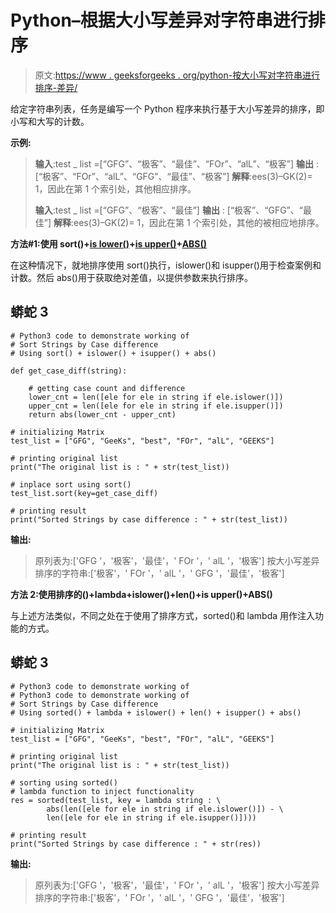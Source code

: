 # Python–根据大小写差异对字符串进行排序

> 原文:[https://www . geeksforgeeks . org/python-按大小写对字符串进行排序-差异/](https://www.geeksforgeeks.org/python-sort-strings-by-case-difference/)

给定字符串列表，任务是编写一个 Python 程序来执行基于大小写差异的排序，即小写和大写的计数。

**示例:**

> **输入**:test _ list =[“GFG”、“极客”、“最佳”、“FOr”、“alL”、“极客”]
> **输出** : [“极客”、“FOr”、“alL”、“GFG”、“最佳”、“极客”]
> **解释**:ees(3)–GK(2)= 1，因此在第 1 个索引处，其他相应排序。
> 
> **输入**:test _ list =[“GFG”、“极客”、“最佳”]
> **输出** : [“极客”、“GFG”、“最佳”]
> **解释**:ees(3)–GK(2)= 1，因此在第 1 个索引处，其他的被相应地排序。

**方法#1:使用 sort()+**[**is lower()**](https://www.geeksforgeeks.org/isupper-islower-lower-upper-python-applications/)**+**[**is upper()**](https://www.geeksforgeeks.org/isupper-islower-lower-upper-python-applications/)**+**[**ABS()**](https://www.geeksforgeeks.org/abs-in-python/)

在这种情况下，就地排序使用 sort()执行，islower()和 isupper()用于检查案例和计数。然后 abs()用于获取绝对差值，以提供参数来执行排序。

## 蟒蛇 3

```
# Python3 code to demonstrate working of
# Sort Strings by Case difference
# Using sort() + islower() + isupper() + abs()

def get_case_diff(string):

    # getting case count and difference
    lower_cnt = len([ele for ele in string if ele.islower()])
    upper_cnt = len([ele for ele in string if ele.isupper()])
    return abs(lower_cnt - upper_cnt)

# initializing Matrix
test_list = ["GFG", "GeeKs", "best", "FOr", "alL", "GEEKS"]

# printing original list
print("The original list is : " + str(test_list))

# inplace sort using sort()
test_list.sort(key=get_case_diff)

# printing result
print("Sorted Strings by case difference : " + str(test_list))
```

**输出:**

> 原列表为:['GFG '，'极客'，'最佳'，' FOr '，' alL '，'极客']
> 按大小写差异排序的字符串:['极客'，' FOr '，' alL '，' GFG '，'最佳'，'极客']

**方法 2:使用排序的()+lambda+islower()+len()+is upper()+ABS()**

与上述方法类似，不同之处在于使用了排序方式，sorted()和 lambda 用作注入功能的方式。

## 蟒蛇 3

```
# Python3 code to demonstrate working of
# Python3 code to demonstrate working of
# Sort Strings by Case difference
# Using sorted() + lambda + islower() + len() + isupper() + abs()

# initializing Matrix
test_list = ["GFG", "GeeKs", "best", "FOr", "alL", "GEEKS"]

# printing original list
print("The original list is : " + str(test_list))

# sorting using sorted()
# lambda function to inject functionality
res = sorted(test_list, key = lambda string : \
        abs(len([ele for ele in string if ele.islower()]) - \
        len([ele for ele in string if ele.isupper()])))

# printing result
print("Sorted Strings by case difference : " + str(res))
```

**输出:**

> 原列表为:['GFG '，'极客'，'最佳'，' FOr '，' alL '，'极客']
> 按大小写差异排序的字符串:['极客'，' FOr '，' alL '，' GFG '，'最佳'，'极客']